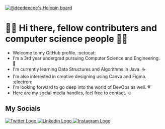 [![@deedeecee's Holopin board](https://holopin.me/deedeecee)](https://holopin.io/@deedeecee)

# 👋🏻 Hi there, fellow contributers and computer science people 👋🏻

- Welcome to my GitHub profile. :octocat:
- I'm a 3rd year undergrad pursuing Computer Science and Engineering. :star_struck:
- I'm currently learning Data Structures and Algorithms in Java. :coffee:
- I'm also interested in creative designing using Canva and Figma. :electron:
- I'm looking forward to go deep into the world of DevOps as well. 	:heartpulse:
- Here are my social media handles, feel free to contact. :relaxed:

## My Socials
<a href = "https://twitter.com/thisisdebankar" target = "_blank">
<img src="https://img.icons8.com/stickers/100/000000/twitter.png" alt = "Twitter Logo"/>
</a>

<a href = "https://www.linkedin.com/in/debankar-dutta-chowdhury-b61b29201/" target = "_blank">
<img src="https://img.icons8.com/stickers/100/000000/linkedin.png" alt = "Linkedin Logo"/>
</a>

<a href = "https://www.instagram.com/dcdebankar/" target = "_blank">
<img src="https://img.icons8.com/stickers/100/000000/instagram-new--v2.png" alt = "Instagram Logo"/>
</a>
